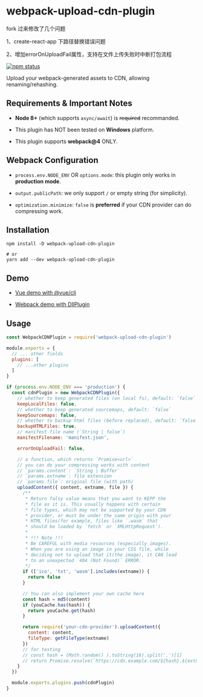 # webpack-upload-cdn-plugin

fork 过来修改了几个问题

1、create-react-app 下路径替换错误问题

2、增加errorOnUploadFail属性，支持在文件上传失败时中断打包流程

[![npm status](https://img.shields.io/npm/v/webpack4-cdn-plugin.svg)](https://www.npmjs.org/package/webpack-upload-cdn-plugin)

Upload your webpack-generated assets to CDN, allowing renaming/rehashing.

## Requirements & Important Notes

- **Node 8+** (which supports `async/await`) is <del>required</del> recommanded.

- This plugin has NOT been tested on **Windows** platform.

- This plugin supports **webpack@4** ONLY.

## Webpack Configuration

- `process.env.NODE_ENV` OR `options.mode`: this plugin only works in **production mode**.

- `output.publicPath`: we only support `/` or empty string (for simplicity).

- `optimization.minimize`: `false` is **preferred** if your CDN provider can do compressing work.

## Installation

```
npm install -D webpack-upload-cdn-plugin

# or
yarn add --dev webpack-upload-cdn-plugin
```

## Demo

- [Vue demo with @vue/cli](./examples/vue)

- [Webpack demo with DllPlugin](./examples/webpack-dll)

## Usage

```js
const WebpackCDNPlugin = require('webpack-upload-cdn-plugin')

module.exports = {
  // ... other fields
  plugins: [
    // ...other plugins
  ]
}

if (process.env.NODE_ENV === 'production') {
  const cdnPlugin = new WebpackCDNPlugin({
    // whether to keep generated files (on local fs), default: `false`
    keepLocalFiles: false,
    // whether to keep generated sourcemaps, default: `false`
    keepSourcemaps: false,
    // whether to backup html files (before replaced), default: `false`
    backupHTMLFiles: true,
    // manifest file name (`String | false`)
    manifestFilename: 'manifest.json',

    errorOnUploadFail: false,

    // a function, which returns `Promise<url>`
    // you can do your compressing works with content
    // `params.content`: `String | Buffer`
    // `params.extname`: file extension
    // `params.file`: original file (with path)
    uploadContent({ content, extname, file }) {
      /**
       * Return falsy value means that you want to KEPP the
       * file as it is. This usually happens with certain
       * file types, which may not be supported by your CDN
       * provider, or must be under the same origin with your
       * HTML files(for example, files like `.wasm` that
       * should be loaded by `fetch` or `XMLHttpRequest`).
       *
       * !!! Note !!!
       * Be CAREFUL with media resources (especially images).
       * When you are using an image in your CSS file, while
       * deciding not to upload that it(the image), it CAN lead
       * to an unexpected `404 (Not Found)` ERROR.
       */
      if (['ico', 'txt', 'wasm'].includes(extname)) {
        return false
      }

      // You can also implement your own cache here
      const hash = md5(content)
      if (youCache.has(hash)) {
        return youCache.get(hash)
      }

      return require('your-cdn-provider').uploadContent({
        content: content,
        fileType: getFileType(extname)
      })
      // for testing
      // const hash = (Math.random() ).toString(16).split('.')[1]
      // return Promise.resolve(`https://cdn.example.com/${hash}.${extname}`)
    }
  })

  module.exports.plugins.push(cdnPlugin)
}
```
